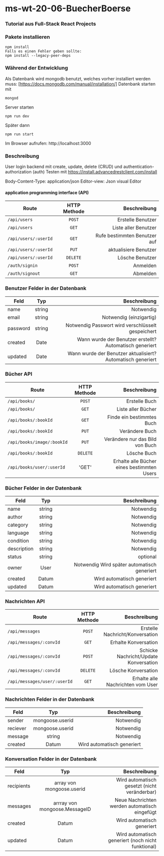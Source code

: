 # ms-wt-20-06-BuecherBoerse
### Tutorial aus Full-Stack React Projects

### Pakete installieren
```
npm install
Falls es einen Fehler geben sollte:
npm install --legacy-peer-deps
```

### Während der Entwicklung
Als Datenbank wird mongodb benutzt, welches vorher installiert werden muss:
[https://docs.mongodb.com/manual/installation/]
Datenbank starten mit
```
mongod
```

Server starten
```
npm run dev
```

Später dann
```
npm run start
```


Im Browser aufrufen:
http://localhost:3000


### Beschreibung
User login backend mit create, update, delete (CRUD) und authentication-authorization (auth)
Testen mit https://install.advancedrestclient.com/install

Body-Content-Type: application/json
Editor-view: Json visual Editor

#### application programming interface (API)
| Route         | HTTP Methode           | Beschreibung  |
| ------------- |:-------------:| -----:|
| `/api/users`          |`POST`     | Erstelle Benutzer     |
| `/api/users`          | `GET`     | Liste aller Benutzer  |
| `/api/users/:userId`  | `GET`     | Rufe bestimmten Benutzer auf|
| `/api/users/:userId`  | `PUT`     | aktualisiere Benutzer|
| `/api/users/:userId`  | `DELETE`  | Lösche Benutzer|
| `/auth/signin`        | `POST`    | Anmelden|
| `/auth/signout`       | `GET`     | Abmelden|

### Benutzer Felder in der Datenbank
| Feld        | Typ           | Beschreibung  |
| ------------- |:-------------:| -----:|
| name      | string| Notwendig |
| email     | string| Notwendig (einzigartig) |
| password  | string| Notwendig Passwort wird verschlüsselt gespeichert|
| created   | Date  | Wann wurde der Benutzer erstellt? Automatisch generiert|
| updated   | Date  | Wann wurde der Benutzer aktualisiert? Automatisch generiert|

### Bücher API
| Route         | HTTP Methode           | Beschreibung  |
| ------------- |:-------------:| -----:|
| `/api/books/`          |`POST`     | Erstelle Buch     |
| `/api/books/`          | `GET`     | Liste aller Bücher  |
| `/api/books/:bookId`   | `GET`     | Finde ein bestimmtes Buch  |
| `/api/books/:bookId`   | `PUT`     | Verändere Buch  |
| `/api/books/image/:bookId` | `PUT` | Verändere nur das Bild von Buch |
| `/api/books/:bookId`   | `DELETE`  | Lösche Buch  |
| `/api/books/user/:userId`| 'GET' | Erhalte alle Bücher eines bestimmten Users|

### Bücher Felder in der Datenbank
| Feld        | Typ           | Beschreibung  |
| ------------- |:-------------:| -----:|
| name      | string| Notwendig |
| author    | string| Notwendig |
| category  | string| Notwendig |
| language  | string| Notwendig |
| condition | string| Notwendig |
| description | string | Notwendig |
| status    | string| optional  |
| owner     | User  | Notwendig Wird später automatisch generiert |
| created   | Datum | Wird automatisch generiert |
| updated   | Datum | Wird automatisch generiert |

### Nachrichten API
| Route         | HTTP Methode           | Beschreibung  |
| ------------- |:-------------:| -----:|
| `/api/messages`          |`POST`     | Erstelle Nachricht/Konversation     |
| `/api/messages/:convId`   | `GET`     | Erhalte Konversation  |
| `/api/messages/:convId`   | `POST`     | Schicke Nachricht/Update Konversation  |
| `/api/messages/:convId`   | `DELETE`     | Lösche Konversation  |
| `/api/messages/user/:userId`   | `GET`     | Erhalte alle Nachrichten vom User  |

### Nachrichten Felder in der Datenbank
| Feld        | Typ           | Beschreibung  |
| ------------- |:-------------:| -----:|
| sender      | mongoose.userid| Notwendig |
| reciever    | mongoose.userid| Notwendig |
| message     | string| Notwendig |
| created   | Datum | Wird automatisch generiert |

### Konversation Felder in der Datenbank
| Feld        | Typ           | Beschreibung  |
| ------------- |:-------------:| -----:|
| recipients   | array von mongoose.userid| Wird automatisch gesetzt (nicht veränderbar) |
| messages    | arrray von mongoose.MessageID| Neue Nachrichten werden automatisch eingefügt |
| created   | Datum | Wird automatisch generiert |
| updated   | Datum | Wird automatisch generiert (noch nicht funktional) |
